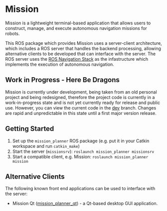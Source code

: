 # Mission

Mission is a lightweight terminal-based application that allows users to
construct, manage, and execute autonomous navigation missions for robots.

This ROS package which provides Mission uses a server-client architecture, which
includes a ROS server that handles the backend processing, allowing alternative
clients to be developed that can interface with the server. The ROS server uses
the [ROS Navigation Stack](https://github.com/ros-planning/navigation) as the
infastructure which implements the execution of autonomous navigation.

## Work in Progress - Here Be Dragons

Mission is currently under development, being taken from an old personal
project and being redesigned, therefore the project code is currently in a
work-in-progress state and is not yet currently ready for release and public
use. However, you can view the current code in the
[dev](https://github.com/jackrgm/mission_planner/tree/dev) branch. Changes are
rapid and unpredictable in this state until a first major version release.

## Getting Started

1. Set up the `mission_planner` ROS package (e.g. put it in your Catkin
   workspace and run `catkin_make`)
2. Start the server (`missionsrv`): `roslaunch mission_planner missionsrv`
3. Start a compatible client, e.g. Mission: `roslaunch mission_planner mission`

## Alternative Clients

The following known front end applications can be used to interface with
the server:

* Mission Qt
  ([mission_planner_qt](https://github.com/jackrgm/mission_planner_qt/)) - a
  Qt-based desktop GUI application.
